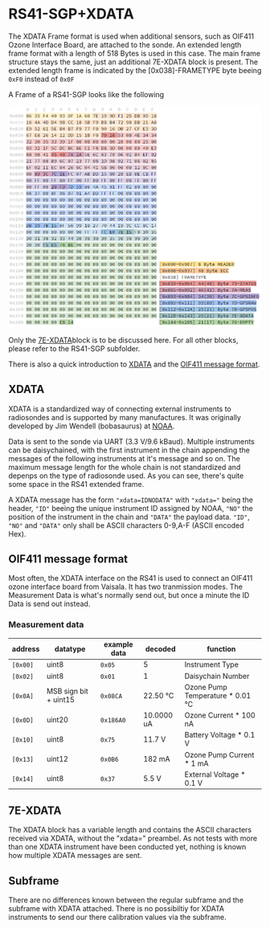 # RS41-SGP+XDATA
The XDATA Frame format is used when additional sensors, such as OIF411 Ozone Interface Board, are attached to the sonde.
An extended length frame format with a length of 518 Bytes is used in this case. The main frame structure stays the same, just an additional 7E-XDATA block is present. The extended length frame is indicated by the [0x038]-FRAMETYPE byte beeing `0xF0` instead of `0x0F`

A Frame of a RS41-SGP looks like the following

![rs41-sgp_frame](__used_asset__/pic_rs41-sgp_frame.png?raw=true "rs41-sgp_frame")

Only the [7E-XDATA](#7E-XDATA)block is to be discussed here. For all other blocks, please refer to the RS41-SGP subfolder.

There is also a quick introduction to [XDATA](#7XDATA) and the [OIF411 message format](#OIF411-message-format).

## XDATA
XDATA is a standardized way of connecting external instruments to radiosondes and is supported by many manufactures. It was originally developed by Jim Wendell (bobasaurus) at [NOAA](https://www.esrl.noaa.gov/gmd/ozwv/wvap/sw.html).

Data is sent to the sonde via UART (3.3 V/9.6 kBaud). Multiple instruments can be daisychained, with the first instrument in the chain appending the messages of the following instruments at it's message and so on. The maximum message length for the whole chain is not standardized and depenps on the type of radiosonde used. As you can see, there's quite some space in the RS41 extended frame.

A XDATA message has the form `"xdata=IDNODATA"` with `"xdata="` being the header, `"ID"` beeing the unique instrument ID assigned by NOAA, `"NO"` the position of the instrument in the chain and `"DATA"` the payload data. `"ID"`, `"NO"` and `"DATA"` only shall be ASCII characters 0-9,A-F (ASCII encoded Hex).

## OIF411 message format
Most often, the XDATA interface on the RS41 is used to connect an OIF411 ozone interface board from Vaisala. It has two tranmission modes. The Measurement Data is what's normally send out, but once a minute the ID Data is send out instead.

### Measurement data
| address  | datatype | example data | decoded | function |
| --- | --- | --- | --- | --- |
| `[0x00]` | uint8 | `0x05` | 5 | Instrument Type |
| `[0x02]` | uint8 | `0x01` | 1 | Daisychain Number |
| `[0x0A]` | MSB sign bit + uint15 | `0x08CA` | 22.50 °C | Ozone Pump Temperature * 0.01 °C |
| `[0x0D]` | uint20 | `0x186A0` | 10.0000 uA | Ozone Current \* 100 nA |
| `[0x10]` | uint8 | `0x75` | 11.7 V | Battery Voltage \* 0.1 V |
| `[0x13]` | uint12 | `0x0B6` | 182 mA | Ozone Pump Current \* 1 mA |
| `[0x14]` | uint8 | `0x37` | 5.5 V | External Voltage \* 0.1 V |

## 7E-XDATA
The XDATA block has a variable length and contains the ASCII characters received via XDATA, without the "xdata=" preambel. As not tests with more than one XDATA instrument have been conducted yet, nothing is known how multiple XDATA messages are sent.

## Subframe
There are no differences known between the regular subframe and the subframe with XDATA attached. There is no possibiltiy for XDATA instruments to send our there calibration values via the subframe.
